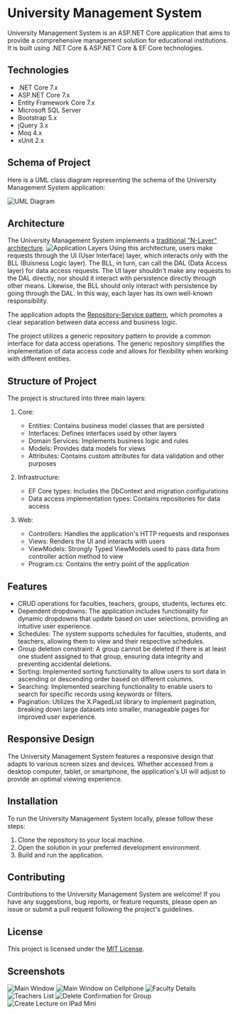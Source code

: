 # University Management System

University Management System is an ASP.NET Core application that aims to provide a comprehensive management solution for educational institutions. It is built using .NET Core & ASP.NET Core & EF Core technologies.

## Technologies

- .NET Core 7.x
- ASP.NET Core 7.x
- Entity Framework Core 7.x
- Microsoft SQL Server
- Bootstrap 5.x
- jQuery 3.x
- Moq 4.x
- xUnit 2.x

## Schema of Project

Here is a UML class diagram representing the schema of the University Management System application:

![UML Diagram](UniversityUML.png "UML diagramm")

## Architecture

The University Management System implements a [traditional "N-Layer" architecture](https://learn.microsoft.com/en-us/dotnet/architecture/modern-web-apps-azure/common-web-application-architectures#traditional-n-layer-architecture-applications).
![Application Layers](https://learn.microsoft.com/en-us/dotnet/architecture/modern-web-apps-azure/media/image5-2.png "Application layers")
Using this architecture, users make requests through the UI (User Interface) layer, which interacts only with the BLL (Buisness Logic layer). The BLL, in turn, can call the DAL (Data Access layer) for data access requests. The UI layer shouldn't make any requests to the DAL directly, nor should it interact with persistence directly through other means. Likewise, the BLL should only interact with persistence by going through the DAL. In this way, each layer has its own well-known responsibility.

The application adopts the [Repository-Service pattern](https://exceptionnotfound.net/the-repository-service-pattern-with-dependency-injection-and-asp-net-core/), which promotes a clear separation between data access and business logic.

The project utilizes a generic repository pattern to provide a common interface for data access operations. The generic repository simplifies the implementation of data access code and allows for flexibility when working with different entities.


## Structure of Project

The project is structured into three main layers:

1. Core:
   - Entities: Contains business model classes that are persisted
   - Interfaces: Defines interfaces used by other layers
   - Domain Services: Implements business logic and rules
   - Models: Provides data models for views
   - Attributes: Contains custom attributes for data validation and other purposes

2. Infrastructure:
   - EF Core types: Includes the DbContext and migration configurations
   - Data access implementation types: Contains repositories for data access

3. Web:
   - Controllers: Handles the application's HTTP requests and responses
   - Views: Renders the UI and interacts with users
   - ViewModels: Strongly Typed ViewModels used to pass data from controller action method to view
   - Program.cs: Contains the entry point of the application

## Features

- CRUD operations for faculties, teachers, groups, students, lectures etc.
- Dependent dropdowns: The application includes functionality for dynamic dropdowns that update based on user selections, providing an intuitive user experience.
- Schedules: The system supports schedules for faculties, students, and teachers, allowing them to view and their respective schedules.
- Group deletion constraint: A group cannot be deleted if there is at least one student assigned to that group, ensuring data integrity and preventing accidental deletions.
- Sorting: Implemented sorting functionality to allow users to sort data in ascending or descending order based on different columns.
- Searching: Implemented searching functionality to enable users to search for specific records using keywords or filters.
- Pagination: Utilizes the X.PagedList library to implement pagination, breaking down large datasets into smaller, manageable pages for improved user experience.

## Responsive Design

The University Management System features a responsive design that adapts to various screen sizes and devices. Whether accessed from a desktop computer, tablet, or smartphone, the application's UI will adjust to provide an optimal viewing experience.

## Installation

To run the University Management System locally, please follow these steps:

1. Clone the repository to your local machine.
2. Open the solution in your preferred development environment.
3. Build and run the application.

## Contributing

Contributions to the University Management System are welcome! If you have any suggestions, bug reports, or feature requests, please open an issue or submit a pull request following the project's guidelines.

## License

This project is licensed under the [MIT License](LICENSE.txt).

## Screenshots
![Main Window](/screenshots/MainWindow.png "Main Window")
![Main Window on Cellphone](/screenshots/MainWindowCellPhone.png "Main Window on Cellphone")
![Faculty Details](/screenshots/FacultyDetails.png "Faculty Details")
![Teachers List](/screenshots/TeachersList.png "Teachers List")
![Delete Confirmation for Group](/screenshots/GroupDelete.png "Delete Confirmation for Group")
![Create Lecture on IPad Mini](/screenshots/LectureCreateIPadMini.png "Create Lecture on IPad Mini")